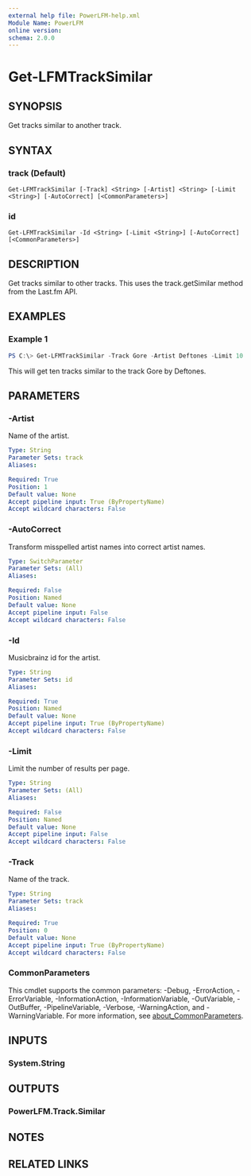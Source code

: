 ```yaml
---
external help file: PowerLFM-help.xml
Module Name: PowerLFM
online version:
schema: 2.0.0
---
```


# Get-LFMTrackSimilar

## SYNOPSIS
Get tracks similar to another track.

## SYNTAX

### track (Default)
```
Get-LFMTrackSimilar [-Track] <String> [-Artist] <String> [-Limit <String>] [-AutoCorrect] [<CommonParameters>]
```

### id
```
Get-LFMTrackSimilar -Id <String> [-Limit <String>] [-AutoCorrect] [<CommonParameters>]
```

## DESCRIPTION
Get tracks similar to other tracks. This uses the track.getSimilar method from the Last.fm API.

## EXAMPLES

### Example 1
```powershell
PS C:\> Get-LFMTrackSimilar -Track Gore -Artist Deftones -Limit 10
```

This will get ten tracks similar to the track Gore by Deftones.

## PARAMETERS

### -Artist
Name of the artist.

```yaml
Type: String
Parameter Sets: track
Aliases:

Required: True
Position: 1
Default value: None
Accept pipeline input: True (ByPropertyName)
Accept wildcard characters: False
```

### -AutoCorrect
Transform misspelled artist names into correct artist names.

```yaml
Type: SwitchParameter
Parameter Sets: (All)
Aliases:

Required: False
Position: Named
Default value: None
Accept pipeline input: False
Accept wildcard characters: False
```

### -Id
Musicbrainz id for the artist.

```yaml
Type: String
Parameter Sets: id
Aliases:

Required: True
Position: Named
Default value: None
Accept pipeline input: True (ByPropertyName)
Accept wildcard characters: False
```

### -Limit
Limit the number of results per page.

```yaml
Type: String
Parameter Sets: (All)
Aliases:

Required: False
Position: Named
Default value: None
Accept pipeline input: False
Accept wildcard characters: False
```

### -Track
Name of the track.

```yaml
Type: String
Parameter Sets: track
Aliases:

Required: True
Position: 0
Default value: None
Accept pipeline input: True (ByPropertyName)
Accept wildcard characters: False
```

### CommonParameters
This cmdlet supports the common parameters: -Debug, -ErrorAction, -ErrorVariable, -InformationAction, -InformationVariable, -OutVariable, -OutBuffer, -PipelineVariable, -Verbose, -WarningAction, and -WarningVariable. For more information, see [about_CommonParameters](http://go.microsoft.com/fwlink/?LinkID=113216).

## INPUTS

### System.String

## OUTPUTS

### PowerLFM.Track.Similar

## NOTES

## RELATED LINKS
